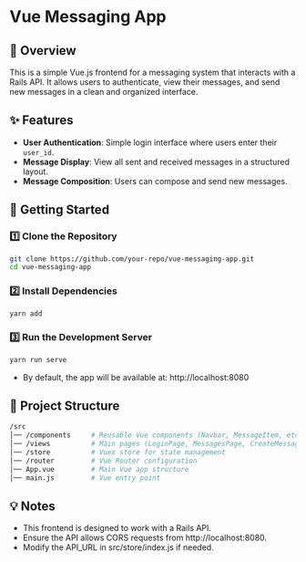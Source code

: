 # Vue Messaging App

## 📌 Overview
This is a simple Vue.js frontend for a messaging system that interacts with a Rails API. It allows users to authenticate, view their messages, and send new messages in a clean and organized interface.

## ✨ Features
- **User Authentication**: Simple login interface where users enter their `user_id`.
- **Message Display**: View all sent and received messages in a structured layout.
- **Message Composition**: Users can compose and send new messages.

## 🚀 Getting Started

### 1️⃣ Clone the Repository
```sh
git clone https://github.com/your-repo/vue-messaging-app.git
cd vue-messaging-app
```

### 2️⃣ Install Dependencies
```sh
yarn add
```

### 3️⃣ Run the Development Server
```sh
yarn run serve
```

- By default, the app will be available at: http://localhost:8080


## 📂 Project Structure
```bash 
/src
│── /components     # Reusable Vue components (Navbar, MessageItem, etc.)
│── /views          # Main pages (LoginPage, MessagesPage, CreateMessagePage)
│── /store          # Vuex store for state management
│── /router         # Vue Router configuration
│── App.vue         # Main Vue app structure
│── main.js         # Vue entry point
```

## 💡 Notes

- This frontend is designed to work with a Rails API.
- Ensure the API allows CORS requests from http://localhost:8080.
- Modify the API_URL in src/store/index.js if needed.